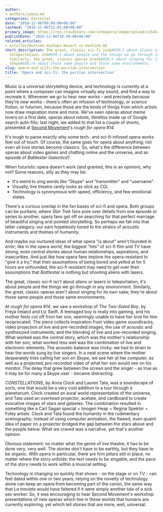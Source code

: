 ```yaml
---
author:
- authors/jenna.md
categories: Editorial
date: "2016-12-06T09:09:00+00:00"
lastmod: "2016-12-06T12:01:00+00:00"
primary_image: https://res.cloudinary.com/schmopera/image/upload/v1545409169/media/webhook-uploads/1481020520467/2016-12-6---Tech-Opera.jpg.jpg
publishDate: "2016-12-06T10:49:00+00:00"
related_articles:
- articles/mustsee-mashups-mozart-vs-machine.md
short_description: The great, classic sci-fi isn&#039;t about aliens or lasers or
  teleportation; it&#039;s about people and the things we go through in any environment.
  Similarly, the great, classic operas aren&#039;t about singing for its own sake;
  they&#039;re about those same people and those same environments.
slug: opera-and-scifi-the-puritan-intersection
title: 'Opera and sci-fi: the puritan intersection'
---
```


Music is a universal storytelling device, and technology is currently at a point where a composer can imagine virtually any sound, and find a way to recreate it. Whenever we go to hear new works - and precisely *because* they're new works - there's often an infusion of technology, or science fiction, or futurism, because those are the kinds of things from which artists now draw inspiration more and more. We've seen operas about meme lovers on a first date, operas about robots, librettos made up of Google search auto-fills; last night, we added to that list a couple of shorts, presented at [Second Movement](https://secondmovement.org.uk/)'s *rough for opera #14*.

It's tough to parse exactly why some tech- and sci-fi-infused opera works feel out of touch. Of course, the same goes for opera about anything; not even all love stories become classics. So, what's the difference between operas about video games and chatting online and the universe, and an episode of *Battlestar Galactica*?

When futuristic opera doesn't work (and granted, this is an opinion), why not? Some reasons, silly as they may be:

<ul class="nospace">

<li>It's weird to sing words like "Skype" and "transmitter" and "username".
<li>Visually, live theatre rarely looks as slick as CGI.
<li>Technology is synonymous with speed, efficiency, and few emotional states.

</ul>

There's a curious overlap in the fan bases of sci-fi and opera. Both groups can be puritans; where *Star Trek* fans pore over details from one episode or series to another, opera fans get off on searching for that perfect marriage of beautiful singing and pointed storytelling. So perhaps we fall into that latter category, our ears hopelessly tuned to the strains of acoustic instruments and themes of humanity.

And maybe our nurtured ideas of what opera "is about" aren't founded in error; like in the opera world, the biggest "hits" of sci-fi film and TV have strong, even central stories about human relationships, aspirations, and insecurities. And just like how opera fans implore the opera-resistant to "give it a try," that their assumptions of being bored and yelled at for 5 hours are unfounded, the sci-fi resistant may need to get over their assumptions that *Battlestar* is nothing but shooting aliens with lasers.

The great, classic sci-fi isn't about aliens or lasers or teleportation; it's about people and the things we go through in any environment. Similarly, the great, classic operas aren't about singing for its own sake; they're about those same people and those same environments.

At *rough for opera #14*, we saw a workshop of *The Two-Sided Boy*, by Freya Ireland and Liz Swift. A teenaged boy is really into gaming, and his mother feels cut off from her son, seemingly unable to have her love for him reciprocated. The piece collects inspiration from video game soundtracks, video projection of live and pre-recorded images, the use of acoustic and synthesized instruments, and the blending of live and pre-recorded singing. What worked was the central story, which was the mother's relationship with her son; what worked less well was the combination of live and electronic elements. The acoustic balance was tricky; we had to strain to hear the words sung by live singers. In a neat scene where the mother desperately tries calling her son on Skype, we see her at her computer, as well as a projected, pre-recorded video of what her son would see on his monitor. The delay that grew between the screen and the singer - as true as it may be for many a Skype user - became distracting.

*CONSTELLATIONS*, by Anna Clock and Lauren Tata, was a soundscape of sorts, one that would be a very cool addition to a tour through a planetarium. Clock created an aural world representative of the universe, and Tata used an overhead projector, acetate, and cardboard to create evocative images of stars and galaxies. The combination resulted in something like a Carl Sagan special + Imogen Heap + Regina Spektor + Foley artists. Clock and Tata found the humanity in the rudimentary scenography; instead of using computer animation, the flawed, even quaint idea of paper on a projector bridged the gap between the stars above and the people below. What we craved was a narrative, yet that's another opinion.

Obvious statement: no matter what the genre of live theatre, it has to be done very, very well. The stories don't have to be earthly, but they have to be organic. With opera in particular, there are firm pillars still in place, no matter where the story unfolds: the text needs to be singable, and the pace of the story needs to work within a musical setting. 

Technology is changing so quickly that shows - on the stage or on TV - can feel dated within one or two years; relying on the novelty of technology alone can keep an opera from becoming part of the canon, the same way that *La traviata* would have faltered if it were simply another tale of a sick sex worker. So, it was encouraging to hear Second Movement's workshop presentations of new operas which live in these worlds that humans are currently exploring, yet which tell stories that are more, well, universal.
